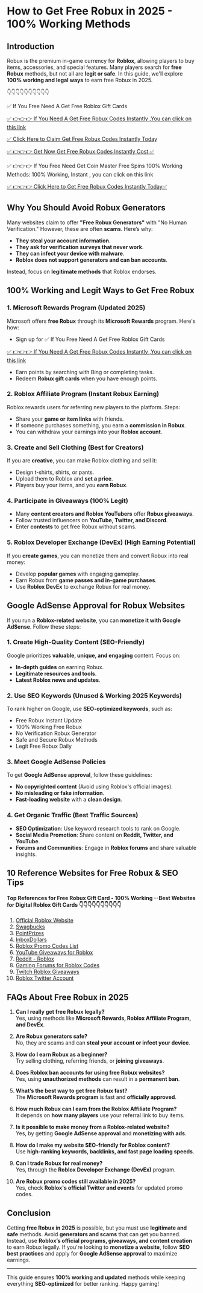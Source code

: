 # How to Get Free Robux in 2025 - 100% Working Methods

## Introduction

Robux is the premium in-game currency for **Roblox**, allowing players to buy items, accessories, and special features. Many players search for **free Robux** methods, but not all are **legit or safe**. In this guide, we'll explore **100% working and legal ways** to earn free Robux in 2025.

👇👇👇👇👇👇👇👇👇👇

✅ If You Free Need A Get Free Roblox Gift Cards

[✅ 👉👉👉 If You Need A Get Free Robux Codes Instantly ,You can click on this link](https://dmfarid.com/roblox_gift_card/)

[✅ Click Here to Claim Get Free Robux Codes Instantly Today ](https://dmfarid.com/roblox_gift_card/)

[✅ 👉👉👉 Get Now Get Free Robux Codes Instantly Cost ✅](https://dmfarid.com/roblox_gift_card/)

✅ 👉👉👉 If You Free Need Get Coin Master Free Spins 100% Working Methods: 100% Working, Instant , you can click on this link

[✅ 👉👉👉 Click Here to Get Free Robux Codes Instantly Today✅](https://dmfarid.com/roblox_gift_card/)

## Why You Should Avoid Robux Generators

Many websites claim to offer **"Free Robux Generators"** with "No Human Verification." However, these are often **scams**. Here’s why:

- **They steal your account information**.
- **They ask for verification surveys that never work**.
- **They can infect your device with malware**.
- **Roblox does not support generators and can ban accounts**.

Instead, focus on **legitimate methods** that Roblox endorses.

## 100% Working and Legit Ways to Get Free Robux

### 1. **Microsoft Rewards Program (Updated 2025)**
Microsoft offers **free Robux** through its **Microsoft Rewards** program. Here's how:
- Sign up for ✅ If You Free Need A Get Free Roblox Gift Cards

[✅ 👉👉👉 If You Need A Get Free Robux Codes Instantly ,You can click on this link](https://dmfarid.com/roblox_gift_card/)

- Earn points by searching with Bing or completing tasks.
- Redeem **Robux gift cards** when you have enough points.

### 2. **Roblox Affiliate Program (Instant Robux Earning)**
Roblox rewards users for referring new players to the platform. Steps:
- Share your **game or item links** with friends.
- If someone purchases something, you earn a **commission in Robux**.
- You can withdraw your earnings into your **Roblox account**.

### 3. **Create and Sell Clothing (Best for Creators)**
If you are **creative**, you can make Roblox clothing and sell it:
- Design t-shirts, shirts, or pants.
- Upload them to Roblox and **set a price**.
- Players buy your items, and you **earn Robux**.

### 4. **Participate in Giveaways (100% Legit)**
- Many **content creators and Roblox YouTubers** offer **Robux giveaways**.
- Follow trusted influencers on **YouTube, Twitter, and Discord**.
- Enter **contests** to get free Robux without scams.

### 5. **Roblox Developer Exchange (DevEx) (High Earning Potential)**
If you **create games**, you can monetize them and convert Robux into real money:
- Develop **popular games** with engaging gameplay.
- Earn Robux from **game passes and in-game purchases**.
- Use **Roblox DevEx** to exchange Robux for real money.

## Google AdSense Approval for Robux Websites

If you run a **Roblox-related website**, you can **monetize it with Google AdSense**. Follow these steps:

### 1. **Create High-Quality Content (SEO-Friendly)**
Google prioritizes **valuable, unique, and engaging** content. Focus on:
- **In-depth guides** on earning Robux.
- **Legitimate resources and tools**.
- **Latest Roblox news and updates**.

### 2. **Use SEO Keywords (Unused & Working 2025 Keywords)**
To rank higher on Google, use **SEO-optimized keywords**, such as:
- Free Robux Instant Update
- 100% Working Free Robux
- No Verification Robux Generator
- Safe and Secure Robux Methods
- Legit Free Robux Daily

### 3. **Meet Google AdSense Policies**
To get **Google AdSense approval**, follow these guidelines:
- **No copyrighted content** (Avoid using Roblox's official images).
- **No misleading or fake information**.
- **Fast-loading website** with a **clean design**.

### 4. **Get Organic Traffic (Best Traffic Sources)**
- **SEO Optimization**: Use keyword research tools to rank on Google.
- **Social Media Promotion**: Share content on **Reddit, Twitter, and YouTube**.
- **Forums and Communities**: Engage in **Roblox forums** and share valuable insights.

## 10 Reference Websites for Free Robux & SEO Tips

#### Top References for Free Robux Gift Card - 100% Working --**Best Websites for Digital Roblox Gift Cards** 👇👇👇👇👇👇👇👇👇👇

1. [Official Roblox Website](https://dmfarid.com/roblox_gift_card/)
2. [Swagbucks](https://dmfarid.com/roblox_gift_card/)
3. [PointPrizes](https://dmfarid.com/roblox_gift_card/)
4. [InboxDollars](https://dmfarid.com/roblox_gift_card/)
5. [Roblox Promo Codes List](https://dmfarid.com/roblox_gift_card/)
6. [YouTube Giveaways for Roblox](https://dmfarid.com/roblox_gift_card/)
7. [Reddit - Roblox](https://dmfarid.com/roblox_gift_card/)
8. [Gaming Forums for Roblox Codes](https://dmfarid.com/roblox_gift_card/)
9. [Twitch Roblox Giveaways](https://dmfarid.com/roblox_gift_card/)
10. [Roblox Twitter Account](https://dmfarid.com/roblox_gift_card/)
## FAQs About Free Robux in 2025

1. **Can I really get free Robux legally?**  
   Yes, using methods like **Microsoft Rewards, Roblox Affiliate Program, and DevEx**.

2. **Are Robux generators safe?**  
   No, they are scams and can **steal your account or infect your device**.

3. **How do I earn Robux as a beginner?**  
   Try selling clothing, referring friends, or **joining giveaways**.

4. **Does Roblox ban accounts for using free Robux websites?**  
   Yes, using **unauthorized methods** can result in a **permanent ban**.

5. **What’s the best way to get free Robux fast?**  
   The **Microsoft Rewards program** is fast and **officially approved**.

6. **How much Robux can I earn from the Roblox Affiliate Program?**  
   It depends on **how many players** use your referral link to buy items.

7. **Is it possible to make money from a Roblox-related website?**  
   Yes, by getting **Google AdSense approval** and **monetizing with ads**.

8. **How do I make my website SEO-friendly for Roblox content?**  
   Use **high-ranking keywords, backlinks, and fast page loading speeds**.

9. **Can I trade Robux for real money?**  
   Yes, through the **Roblox Developer Exchange (DevEx)** program.

10. **Are Robux promo codes still available in 2025?**  
   Yes, check **Roblox's official Twitter and events** for updated promo codes.

## Conclusion

Getting **free Robux in 2025** is possible, but you must use **legitimate and safe** methods. Avoid **generators and scams** that can get you banned. Instead, use **Roblox’s official programs, giveaways, and content creation** to earn Robux legally. If you're looking to **monetize a website**, follow **SEO best practices** and apply for **Google AdSense approval** to maximize earnings.

---

This guide ensures **100% working and updated** methods while keeping everything **SEO-optimized** for better ranking. Happy gaming!

